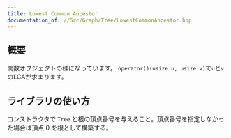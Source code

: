 ```yaml
---
title: Lowest Common Ancestor
documentation_of: //Src/Graph/Tree/LowestCommonAncestor.hpp
---
```


## 概要

関数オブジェクトの様になっています。 `operator()(usize u, usize v)`で`u`と`v`のLCAが求まります。

## ライブラリの使い方

コンストラクタで `Tree` と根の頂点番号を与えること。頂点番号を指定しなかった場合は頂点 $0$ を根として構築する。
